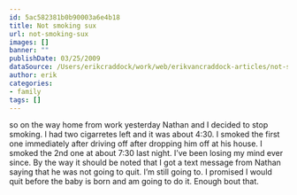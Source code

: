 ```yaml
---
id: 5ac582381b0b90003a6e4b18
title: Not smoking sux
url: not-smoking-sux
images: []
banner: ""
publishDate: 03/25/2009
dataSource: /Users/erikcraddock/work/web/erikvancraddock-articles/not-smoking-sux/not-smoking-sux.md
author: erik
categories:
- family
tags: []
---
```

so on the way home from work yesterday Nathan and I decided to stop smoking. I had two cigarretes left and it was about 4:30. I smoked the first one immediately after driving off after dropping him off at his house. I smoked the 2nd one at about 7:30 last night. I&#8217;ve been losing my mind ever since. By the way it should be noted that I got a text message from Nathan saying that he was not going to quit. I&#8217;m still going to. I promised I would quit before the baby is born and am going to do it. Enough bout that.
